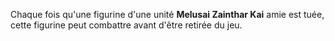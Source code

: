 Chaque fois qu'une figurine d'une unité __Melusai Zainthar Kai__ amie est tuée, cette figurine peut combattre avant d'être retirée du jeu.